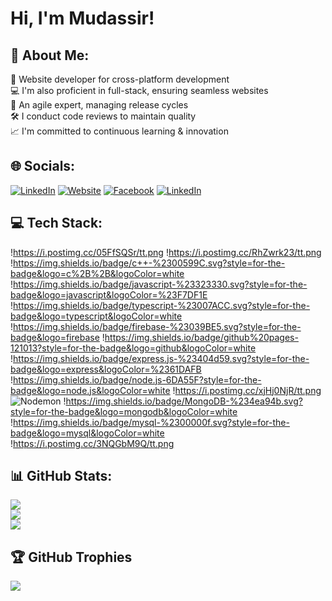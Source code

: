 # Hi, I'm Mudassir!

## 💫 About Me:
🚀 Website developer for cross-platform development<br>💻 I'm also proficient in full-stack, ensuring seamless websites<br>🔄 An agile expert, managing release cycles<br>🛠 I conduct code reviews to maintain quality<br>📈 I'm committed to continuous learning & innovation


## 🌐 Socials:
[![LinkedIn](https://img.shields.io/badge/LinkedIn-%230077B5.svg?logo=linkedin&logoColor=white)](https://www.linkedin.com/in/mudassir7732/) [![Website](https://img.shields.io/website?url=http%3A//www.website.com)](https://mudassir7732.dorik.io) [![Facebook](https://i.postimg.cc/hv8tKsQH/tt.png)](https://www.facebook.com/profile.php?id=61555242359167) [![LinkedIn](https://i.postimg.cc/NFQKVFd8/tt.png)](https://www.upwork.com/freelancers/~019d23e81b7d1d3259)

## 💻 Tech Stack:
!https://i.postimg.cc/05FfSQSr/tt.png !https://i.postimg.cc/RhZwrk23/tt.png
!https://img.shields.io/badge/c++-%2300599C.svg?style=for-the-badge&logo=c%2B%2B&logoColor=white !https://img.shields.io/badge/javascript-%23323330.svg?style=for-the-badge&logo=javascript&logoColor=%23F7DF1E !https://img.shields.io/badge/typescript-%23007ACC.svg?style=for-the-badge&logo=typescript&logoColor=white !https://img.shields.io/badge/firebase-%23039BE5.svg?style=for-the-badge&logo=firebase !https://img.shields.io/badge/github%20pages-121013?style=for-the-badge&logo=github&logoColor=white !https://img.shields.io/badge/express.js-%23404d59.svg?style=for-the-badge&logo=express&logoColor=%2361DAFB !https://img.shields.io/badge/node.js-6DA55F?style=for-the-badge&logo=node.js&logoColor=white !https://i.postimg.cc/xjHj0NjR/tt.png ![Nodemon](https://img.shields.io/badge/NODEMON-%23323330.svg?style=for-the-badge&logo=nodemon&logoColor=%BBDEAD) !https://img.shields.io/badge/MongoDB-%234ea94b.svg?style=for-the-badge&logo=mongodb&logoColor=white !https://img.shields.io/badge/mysql-%2300000f.svg?style=for-the-badge&logo=mysql&logoColor=white
!https://i.postimg.cc/3NQGbM9Q/tt.png

## 📊 GitHub Stats:
![](https://github-readme-stats.vercel.app/api?username=mudassir7732&theme=radical&hide_border=false&include_all_commits=true&count_private=true)<br/>
![](https://github-readme-streak-stats.herokuapp.com/?user=mudassir7732&theme=radical&hide_border=false)<br/>
![](https://github-readme-stats.vercel.app/api/top-langs/?username=mudassir7732&theme=radical&hide_border=false&include_all_commits=true&count_private=true&layout=compact)

## 🏆 GitHub Trophies
![](https://github-profile-trophy.vercel.app/?username=mudassir7732&theme=radical&no-frame=false&no-bg=false&margin-w=4)
